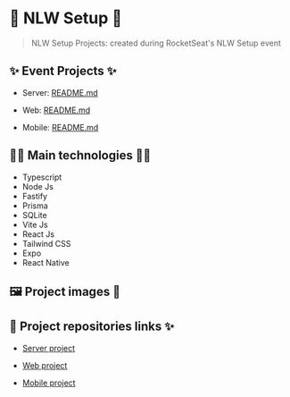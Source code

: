 # 🚀 NLW Setup 🚀

> NLW Setup Projects: created during RocketSeat's NLW Setup event

## ✨ Event Projects ✨

- Server: [README.md](server/README.md)

- Web: [README.md](web/README.md)

- Mobile: [README.md](mobile/README.md)

## 👨‍💻 Main technologies 👩‍💻

- Typescript
- Node Js
- Fastify
- Prisma
- SQLite
- Vite Js
- React Js
- Tailwind CSS
- Expo
- React Native

## 🖼️ Project images 👀

## 🔗 Project repositories links ✨

- [Server project](server)

- [Web project](web)

- [Mobile project](mobile)
